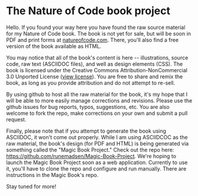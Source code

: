 # The Nature of Code book project

Hello.  If you found your way here you have found the raw source material for my Nature of Code book.  The book is not yet for sale, but will be soon in PDF and print forms at [natureofcode.com](http:://www.natureofcode.com).  There, you'll also find a free version of the book available as HTML.  

You may notice that all of the book's content is here -- illustrations, source code, raw text (ASCIIDOC files), and well as design elements (CSS).  The book is licensed under the Creative Commons Attribution-NonCommercial 3.0 Unported License ([view license](http://creativecommons.org/licenses/by-nc/3.0/)).  You are free to share and remix the book, as long as you provide attribution and do not attempt to re-sell.

By using github to host all the raw material for the book, it's my hope that I will be able to more easily manage corrections and revisions.  Please use the github issues for bug reports, typos, suggestions, etc.  You are also welcome to fork the repo, make corrections on your own and submit a pull request.

Finally, please note that if you attempt to generate the book using ASCIIDOC, it won't come out properly.  While I am using ASCIIDCOC as the raw material, the book's design (for PDF and HTML) is being generated via something called the "Magic Book Project."  Check out the repo here: https://github.com/runemadsen/Magic-Book-Project.  We're hoping to launch the Magic Book Project soon as a web application.  Currently to use it, you'll have to clone the repo and configure and run manually. There are instructions in the Magic Book's repo.

Stay tuned for more!

